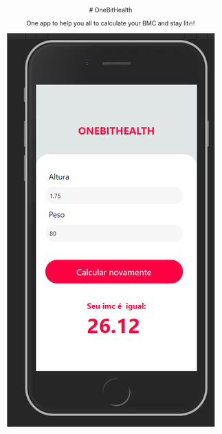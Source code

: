 <p align="center">
  # OneBitHealth
</p>
<p align="center">
  One app to help you all to calculate your BMC and stay lit🔥!
</p>
<p align="center">
  <img width="483" height="917" src="https://github.com/BrazillianBeast/OneBitHealth-App/blob/main/assets/screenshot.png?raw=true">
</p>
